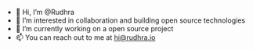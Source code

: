 - 👋 Hi, I’m @Rudhra
- 👀 I’m interested in collaboration and building open source technologies 
- 🌱 I’m currently working on a open source project
- 📫 You can reach out to me at hi@rudhra.io

<!---
rudhraio/rudhraio is a ✨ special ✨ repository because its `README.md` (this file) appears on your GitHub profile.
You can click the Preview link to take a look at your changes.
--->
